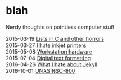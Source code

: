 # blah
Nerdy thoughts on pointless computer stuff

2015-03-19 [Lists in C and other horrors](2015-03-19_lists.md)  
2015-03-27 [I hate inkjet printers](2015-03-27_printing.md)  
2015-05-08 [Workstation hardware](2015-05-08_workstation.md)  
2015-07-04 [Digital text formatting](2015-07-04_text.md)  
2016-04-26 [What I hate about Jekyll](2016-04-26_hate-jekyll.md)  
2016-10-01 [UNAS NSC-800](2016-10-01_unas-nsc-800.md)

